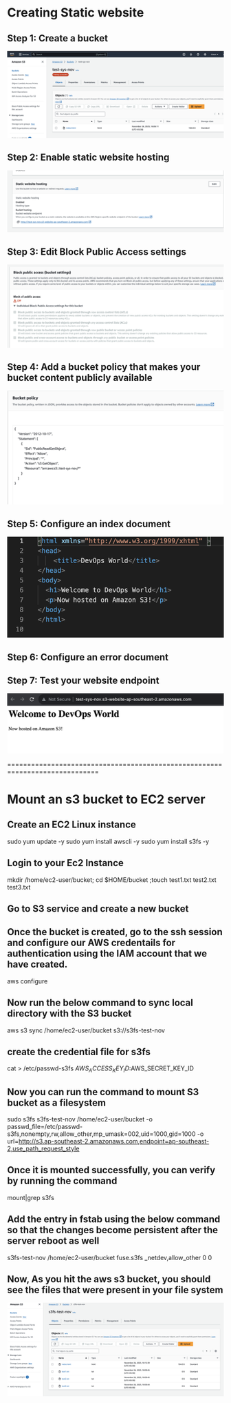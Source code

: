 # Creating Static website

## Step 1: Create a bucket

![Alt text](3.png?raw=true "Optional Title")

## Step 2: Enable static website hosting

![Alt text](4.png?raw=true "Optional Title")

## Step 3: Edit Block Public Access settings

![Alt text](1.png?raw=true "Optional Title")

## Step 4: Add a bucket policy that makes your bucket content publicly available

![Alt text](2.png?raw=true "Optional Title")

## Step 5: Configure an index document

![Alt text](5.png?raw=true "Optional Title")

## Step 6: Configure an error document

## Step 7: Test your website endpoint

![Alt text](6.png?raw=true "Optional Title")

=============================================================================

# Mount an s3 bucket to EC2 server

## Create an EC2 Linux instance

sudo yum update -y
sudo yum install awscli -y
sudo yum install s3fs -y

## Login to your Ec2 Instance

mkdir /home/ec2-user/bucket; cd $HOME/bucket ;touch test1.txt test2.txt test3.txt

## Go to S3 service and create a new bucket

## Once the bucket is created, go to the ssh session and configure our AWS credentails for authentication using the IAM account that we have created.
 
 aws configure

## Now run the below command to sync local directory with the S3 bucket

aws s3 sync /home/ec2-user/bucket s3://s3fs-test-nov

## create the credential file for s3fs

cat > /etc/passwd-s3fs
$AWS_ACCESS_KEY_ID:$AWS_SECRET_KEY_ID

## Now you can run the command to mount S3 bucket as a filesystem
sudo s3fs s3fs-test-nov /home/ec2-user/bucket  -o passwd_file=/etc/passwd-s3fs,nonempty,rw,allow_other,mp_umask=002,uid=1000,gid=1000 -o url=http://s3.ap-southeast-2.amazonaws.com,endpoint=ap-southeast-2,use_path_request_style

## Once it is mounted successfully, you can verify by running the command

mount|grep s3fs

## Add the entry in fstab using the below command so that the changes become persistent after the server reboot as well

s3fs-test-nov /home/ec2-user/bucket fuse.s3fs _netdev,allow_other 0 0

## Now, As you hit the aws s3 bucket, you should see the files that were present in your file system

 ![Alt text](7.png?raw=true "Optional Title")

